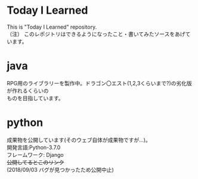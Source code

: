 # Today I Learned
This is "Today I Learned" repository.   
（注） このレポジトリはできるようになったこと・書いてみたソースをあげています。  
 
# java
RPG用のライブラリーを製作中。ドラゴン〇エスト(1,2,3くらいまで?)の劣化版が作れるくらいの  
ものを目指しています。

# python 
成果物を公開しています(そのウェブ自体が成果物ですが…)。  
開発言語:Python-3.7.0  
フレームワーク:  Django  
~~公開してるとこのリンク~~  
(2018/09/03 バグが見つかったため公開中止)
